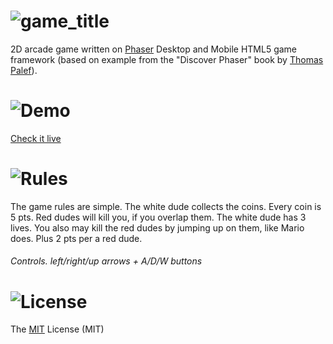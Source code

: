 ![game_title](http://i.imgur.com/vEFuRHk.png)
==============
2D arcade game written on [Phaser](http://phaser.io "Phaser.io") Desktop and Mobile HTML5 game framework (based on example from the "Discover Phaser" book by [Thomas Palef](https://twitter.com/thomaspalef)).




![Demo](http://i.imgur.com/mJ8EtFR.png)
=====================
[Check it live](http://dmaslov.github.io/super-coin-box "Super Coin Box")


![Rules](http://i.imgur.com/unUrMPC.png)
=====================
The game rules are simple. The white dude collects the coins. Every coin is 5 pts. Red dudes will kill you, if you overlap them. The white dude has 3 lives. You also may kill the red dudes by jumping up on them, like Mario does. Plus 2 pts per a red dude.

###### Controls. left/right/up arrows + A/D/W buttons


![License](http://i.imgur.com/s8h40HC.png)
=====================
The [MIT](https://github.com/dmaslov/super-coin-box/blob/master/LICENSE "The MIT License") License (MIT)
